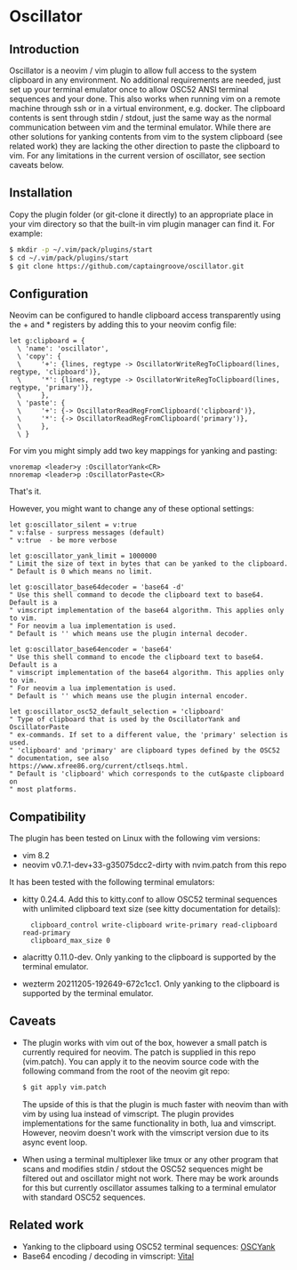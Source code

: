 # Oscillator

## Introduction

Oscillator is a neovim / vim plugin to allow full access to the system
clipboard in any environment. No additional requirements are needed, just set
up your terminal emulator once to allow OSC52 ANSI terminal sequences and your
done. This also works when running vim on a remote machine through ssh or in a
virtual environment, e.g. docker. The clipboard contents is sent through stdin
/ stdout, just the same way as the normal communication between vim and the
terminal emulator. While there are other solutions for yanking contents from
vim to the system clipboard (see related work) they are lacking the other
direction to paste the clipboard to vim. For any limitations in the current
version of oscillator, see section caveats below.

## Installation

Copy the plugin folder (or git-clone it directly) to an appropriate place in
your vim directory so that the built-in vim plugin manager can find it.
For example:

```bash
$ mkdir -p ~/.vim/pack/plugins/start
$ cd ~/.vim/pack/plugins/start
$ git clone https://github.com/captaingroove/oscillator.git
```

## Configuration

Neovim can be configured to handle clipboard access transparently using the +
and * registers by adding this to your neovim config file:

```vim
let g:clipboard = {
  \ 'name': 'oscillator',
  \ 'copy': {
  \     '+': {lines, regtype -> OscillatorWriteRegToClipboard(lines, regtype, 'clipboard')},
  \     '*': {lines, regtype -> OscillatorWriteRegToClipboard(lines, regtype, 'primary')},
  \     },
  \ 'paste': {
  \     '+': {-> OscillatorReadRegFromClipboard('clipboard')},
  \     '*': {-> OscillatorReadRegFromClipboard('primary')},
  \     },
  \ }
```

For vim you might simply add two key mappings for yanking and pasting:

```vim
vnoremap <leader>y :OscillatorYank<CR>
nnoremap <leader>p :OscillatorPaste<CR>
```

That's it.

However, you might want to change any of these optional settings:

```vim
let g:oscillator_silent = v:true
" v:false - surpress messages (default)
" v:true  - be more verbose

let g:oscillator_yank_limit = 1000000
" Limit the size of text in bytes that can be yanked to the clipboard.
" Default is 0 which means no limit.

let g:oscillator_base64decoder = 'base64 -d'
" Use this shell command to decode the clipboard text to base64. Default is a
" vimscript implementation of the base64 algorithm. This applies only to vim.
" For neovim a lua implementation is used.
" Default is '' which means use the plugin internal decoder.

let g:oscillator_base64encoder = 'base64'
" Use this shell command to encode the clipboard text to base64. Default is a
" vimscript implementation of the base64 algorithm. This applies only to vim.
" For neovim a lua implementation is used.
" Default is '' which means use the plugin internal encoder.

let g:oscillator_osc52_default_selection = 'clipboard'
" Type of clipboard that is used by the OscillatorYank and OscillatorPaste
" ex-commands. If set to a different value, the 'primary' selection is used.
" 'clipboard' and 'primary' are clipboard types defined by the OSC52
" documentation, see also https://www.xfree86.org/current/ctlseqs.html.
" Default is 'clipboard' which corresponds to the cut&paste clipboard on
" most platforms.
```

## Compatibility

The plugin has been tested on Linux with the following vim versions:

- vim 8.2
- neovim v0.7.1-dev+33-g35075dcc2-dirty with nvim.patch from this repo

It has been tested with the following terminal emulators:

- kitty 0.24.4. Add this to kitty.conf to allow OSC52 terminal sequences
  with unlimited clipboard text size (see kitty documentation for details):

        clipboard_control write-clipboard write-primary read-clipboard read-primary
        clipboard_max_size 0

- alacritty 0.11.0-dev. Only yanking to the clipboard is supported by the
  terminal emulator.
- wezterm 20211205-192649-672c1cc1. Only yanking to the clipboard is supported
  by the terminal emulator.

## Caveats

- The plugin works with vim out of the box, however a small patch is currently
  required for neovim. The patch is supplied in this repo (vim.patch). You can
  apply it to the neovim source code with the following command from the root
  of the neovim git repo:

    ```bash
    $ git apply vim.patch
    ```

    The upside of this is that the plugin is much faster with neovim than with
    vim by using lua instead of vimscript. The plugin provides implementations
    for the same functionality in both, lua and vimscript. However, neovim
    doesn't work with the vimscript version due to its async event loop.

- When using a terminal multiplexer like tmux or any other program that scans
  and modifies stdin / stdout the OSC52 sequences might be filtered out and
  oscillator might not work. There may be work arounds for this but currently
  oscillator assumes talking to a terminal emulator with standard OSC52
  sequences.

## Related work

- Yanking to the clipboard using OSC52 terminal sequences: [OSCYank](https://github.com/ojroques/vim-oscyank)
- Base64 encoding / decoding in vimscript: [Vital](https://github.com/vim-jp/vital.vim)
